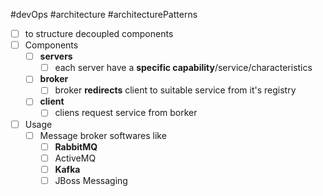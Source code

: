 #devOps #architecture #architecturePatterns 

- [ ] to structure decoupled components
- [ ] Components
	- [ ] **servers**
		- [ ] each server have a **specific capability**/service/characteristics
	- [ ] **broker**
		- [ ] broker **redirects** client to suitable service from it's registry
	- [ ] **client**
		- [ ] cliens request service from borker
- [ ] Usage
	- [ ] Message broker softwares like
		- [ ] **RabbitMQ**
		- [ ] ActiveMQ
		- [ ] **Kafka**
		- [ ] JBoss Messaging